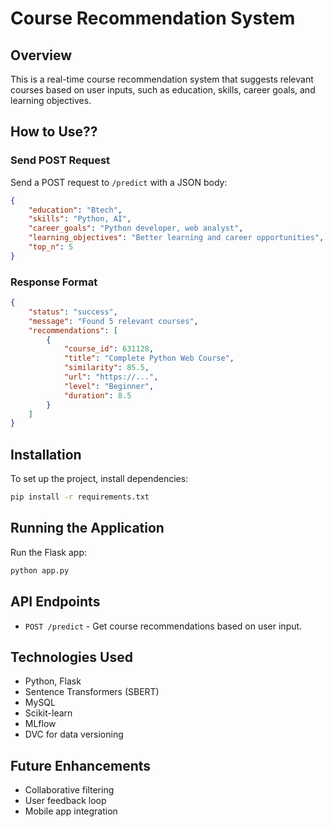 # Course Recommendation System

## Overview
This is a real-time course recommendation system that suggests relevant courses based on user inputs, such as education, skills, career goals, and learning objectives.

## How to Use??

### Send POST Request
Send a POST request to `/predict` with a JSON body:
```json
{
    "education": "Btech",
    "skills": "Python, AI",
    "career_goals": "Python developer, web analyst",
    "learning_objectives": "Better learning and career opportunities",
    "top_n": 5
}
```

### Response Format
```json
{
    "status": "success",
    "message": "Found 5 relevant courses",
    "recommendations": [
        {
            "course_id": 631128,
            "title": "Complete Python Web Course",
            "similarity": 85.5,
            "url": "https://...",
            "level": "Beginner",
            "duration": 8.5
        }
    ]
}
```

## Installation
To set up the project, install dependencies:
```bash
pip install -r requirements.txt
```

## Running the Application
Run the Flask app:
```bash
python app.py
```

## API Endpoints
- `POST /predict` - Get course recommendations based on user input.

## Technologies Used
- Python, Flask
- Sentence Transformers (SBERT)
- MySQL
- Scikit-learn
- MLflow
- DVC for data versioning

## Future Enhancements
- Collaborative filtering
- User feedback loop
- Mobile app integration